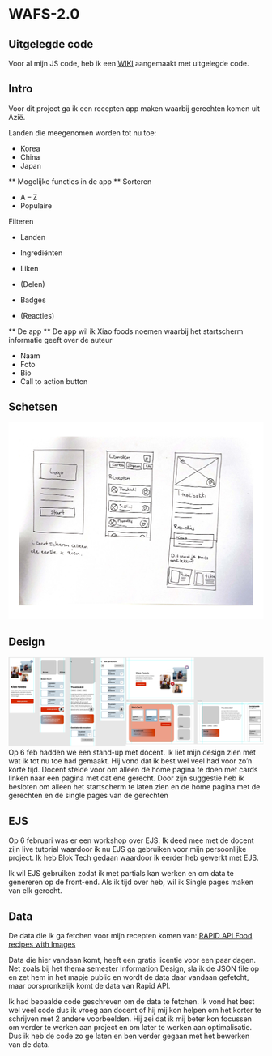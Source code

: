 # WAFS-2.0

## Uitgelegde code
Voor al mijn JS code, heb ik een [WIKI](https://github.com/xiaonanpols21/WAFS-2.0/wiki) aangemaakt met uitgelegde code.

## Intro
Voor dit project ga ik een recepten app maken waarbij gerechten komen uit Azië. 

Landen die meegenomen worden tot nu toe:
- Korea
- China
- Japan

** Mogelijke functies in de app **
Sorteren
-	A – Z
-	Populaire

Filteren
-	Landen
-	Ingrediënten

- Liken
- (Delen)
- Badges
- (Reacties)

** De app **
De app wil ik Xiao foods noemen waarbij het startscherm informatie geeft over de auteur

- Naam
- Foto
- Bio
- Call to action button

## Schetsen
![Schetsen](./public/readme-img/schetsen.jpg)

## Design
![Design](./public/readme-img/design.jpg)
Op 6 feb hadden we een stand-up met docent. Ik liet mijn design zien met wat ik tot nu toe had gemaakt. Hij vond dat ik best wel veel had voor zo’n korte tijd. Docent stelde voor om alleen de home pagina te doen met cards linken naar een pagina met dat ene gerecht. Door zijn suggestie heb ik besloten om alleen het startscherm te laten zien en de home pagina met de gerechten en de single pages van de gerechten

## EJS
Op 6 februari was er een workshop over EJS. Ik deed mee met de docent zijn live tutorial waardoor ik nu EJS ga gebruiken voor mijn persoonlijke project. Ik heb Blok Tech gedaan waardoor ik eerder heb gewerkt met EJS. 

Ik wil EJS gebruiken zodat ik met partials kan werken en om data te genereren op de front-end. Als ik tijd over heb, wil ik Single pages maken van elk gerecht. 

## Data
De data die ik ga fetchen voor mijn recepten komen van: [RAPID API Food recipes with Images](https://rapidapi.com/zilinskivan/api/food-recipes-with-images/)

Data die hier vandaan komt, heeft een gratis licentie voor een paar dagen. Net zoals bij het thema semester Information Design, sla ik de JSON file op en zet hem in het mapje public en wordt de data daar vandaan gefetcht, maar oorspronkelijk komt de data van Rapid API. 

Ik had bepaalde code geschreven om de data te fetchen. Ik vond het best wel veel code dus ik vroeg aan docent of hij mij kon helpen om het korter te schrijven met 2 andere voorbeelden. Hij zei dat ik mij beter kon focussen om verder te werken aan project en om later te werken aan optimalisatie. Dus ik heb de code zo ge laten en ben verder gegaan met het bewerken van de data. 
